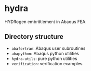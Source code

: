 # hydra

HYDRogen embrittlement in Abaqus FEA.


## Directory structure

* `abafortran`: Abaqus user subroutines
* `abapython`: Abaqus python utilities
* `hydra-utils`: pure python utilities
* `verification`: verification examples
